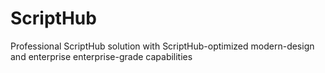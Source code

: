 # ScriptHub
Professional ScriptHub solution with ScriptHub-optimized modern-design and enterprise enterprise-grade capabilities
